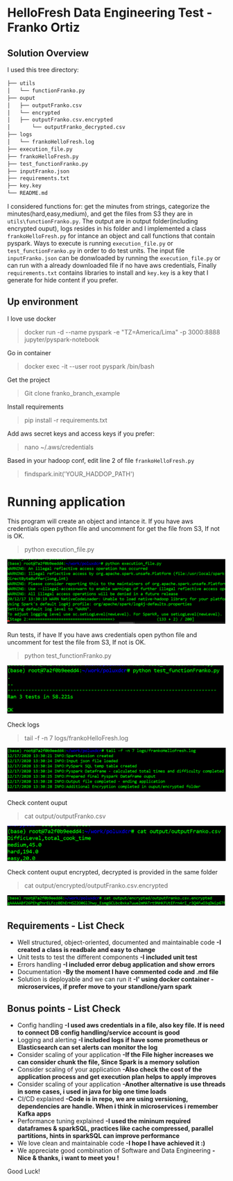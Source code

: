 # HelloFresh Data Engineering Test - Franko Ortiz

## Solution Overview

I used this tree directory:

```bash
├── utils
│   └── functionFranko.py
├── ouput
│   ├── outputFranko.csv
│   └── encrypted
│	├── outputFranko.csv.encrypted
│       └── outputFranko_decrypted.csv
├── logs   
│   └── frankoHelloFresh.log
├── execution_file.py
├── frankoHelloFresh.py
├── test_functionFranko.py
├── inputFranko.json
├── requirements.txt
├── key.key
└── README.md
```

I considered functions for: get the minutes from strings, categorize the minutes(hard,easy,medium), and get the files from S3 they are in `utils\functionFranko.py`. 
The output are in output folder(including encrypted ouput), logs resides in his folder and I implemented a class `frankoHelloFresh.py` for intance an object and 
call functions that contain pyspark.
Ways to execute is running `execution_file.py` or `test_functionFranko.py` in order to do test units. The input file `inputFranko.json` can be donwloaded 
by running the `execution_file.py` or can run with a already downloaded file if no have aws credentials, Finally `requirements.txt` contains libraries to install 
and `key.key` is a key that I generate for hide content if you prefer.

## Up environment

I love use docker
>docker run -d --name pyspark -e "TZ=America/Lima" -p 3000:8888 jupyter/pyspark-notebook

Go in container
>docker exec -it --user root pyspark /bin/bash

Get the project
>Git clone franko_branch_example

Install requirements
>pip install -r requirements.txt

Add aws secret keys and access keys if you prefer:
>nano ~/.aws/credentials

Based in your hadoop conf, edit line 2 of file `frankoHelloFresh.py`
>findspark.init('YOUR_HADDOP_PATH')

# Running application

This program will create an object and intance it. If you have aws credentials open python file and uncomment for get the file from S3, If not  is OK.
>python execution_file.py

![Image of execution](/img/runmainprogram.png)

Run tests, if have If you have aws credentials open python file and uncomment for test the file from S3, If not  is OK.
>python test_functionFranko.py

![Image of execution](/img/testunits.png)

Check logs
>tail -f -n 7 logs/frankoHelloFresh.log

![Image of execution](/img/hellologs.png)

Check content ouput
>cat output/outputFranko.csv

![Image of ouput](/img/ouput.png)

Check content ouput encrypted, decrypted is provided in the same folder
>cat output/encrypted/outputFranko.csv.encrypted

![Image of ouput encrypted](/img/encrypted.png)

## Requirements - List Check
- Well structured, object-oriented, documented and maintainable code **-I created a class is readbale and easy to change**
- Unit tests to test the different components **-I included unit test**
- Errors handling **-I included error debug application and show errors**
- Documentation **-By the moment I have commented code and .md file**
- Solution is deployable and we can run it **-I' using docker container - microservices, if prefer move to your standlone/yarn spark**

## Bonus points - List Check
- Config handling **-I used aws credentials in a file, also key file. If is need to connect DB config handling/service account is good**
- Logging and alerting **-I included logs if have some prometheus or Elasticsearch can set alerts can monitor the log**
- Consider scaling of your application **-If the File higher increases we can consider chunk the file, Since Spark is a memory solution**
- Consider scaling of your application **-Also check the cost of the application process and get execution plan helps to apply improves**
- Consider scaling of your application **-Another alternative is use threads in some cases, i used in java for big one time loads**
- CI/CD explained **-Code is in repo, we are using versioning, dependencies are handle. When i think in microservices i remember Kafka apps**
- Performance tuning explained **-I used the mininum required dataframes & sparkSQL, practices like cache compressed, parallel partitions, hints in sparkSQL can improve performance**
- We love clean and maintainable code **-I hope I have achieved it :)**
- We appreciate good combination of Software and Data Engineering **-Nice & thanks, i want to meet you !**

Good Luck!
